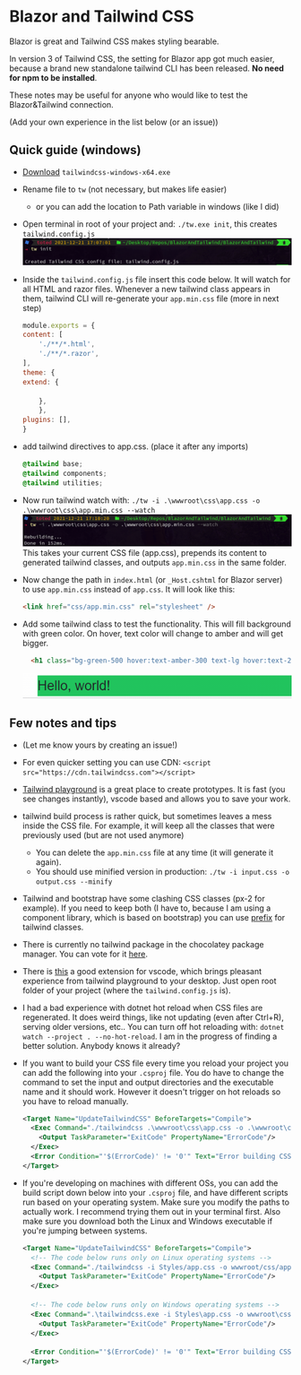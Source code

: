 # Blazor and Tailwind CSS

Blazor is great and Tailwind CSS makes styling bearable.

In version 3 of Tailwind CSS, the setting for Blazor app got much easier, because a brand new standalone tailwind CLI has been released. **No need for npm to be installed**.

These notes may be useful for anyone who would like to test the Blazor&Tailwind connection.

(Add your own experience in the list below (or an issue))

## Quick guide (windows)

- [Download](https://github.com/tailwindlabs/tailwindcss/releases) `tailwindcss-windows-x64.exe`
- Rename file to `tw` (not necessary, but makes life easier)
  - or you can add the location to Path variable in windows (like I did)
- Open terminal in root of your project and: `./tw.exe init`, this creates `tailwind.config.js`
![tailwind init](media/2021-12-21-17-11-37.png)
- Inside the `tailwind.config.js` file insert this code below. It will watch for all HTML and razor files. Whenever a new tailwind class appears in them, tailwind CLI will re-generate your `app.min.css` file (more in next step)

    ```js
    module.exports = {
    content: [
        './**/*.html',
        './**/*.razor',
    ],
    theme: {
    extend: {
        
        },
        },
    plugins: [],
    }
    ```

- add tailwind directives to app.css. (place it after any imports)

    ```css
    @tailwind base;
    @tailwind components;
    @tailwind utilities;
    ```

- Now run tailwind watch with:
`./tw -i .\wwwroot\css\app.css -o .\wwwroot\css\app.min.css --watch`
![tailwind watch](media/2021-12-21-17-13-32.png)
This takes your current CSS file (app.css), prepends its content to generated tailwind classes, and outputs `app.min.css` in the same folder.

- Now change the path in `index.html` (or `_Host.cshtml` for Blazor server) to use `app.min.css` instead of `app.css`. It will look like this:

    ```html
    <link href="css/app.min.css" rel="stylesheet" />
    ```

- Add some tailwind class to test the functionality. This will fill background with green color. On hover, text color will change to amber and will get bigger.

  ``` html
    <h1 class="bg-green-500 hover:text-amber-300 text-lg hover:text-2xl">Hello, world!</h1>
  ```

    ![tailwind watch](media/res.gif)

## Few notes and tips

- (Let me know yours by creating an issue!)
- For even quicker setting you can use CDN: `<script src="https://cdn.tailwindcss.com"></script>`
- [Tailwind playground]( https://play.tailwindcss.com/) is a great place to create prototypes. It is fast (you see changes instantly), vscode based and allows you to save your work.
- tailwind build process is rather quick, but sometimes leaves a mess inside the CSS file. For example, it will keep all the classes that were previously used (but are not used anymore)
  - You can delete the `app.min.css` file at any time (it will generate it again).
  - You should use minified version in production: `./tw -i input.css -o output.css --minify`
- Tailwind and bootstrap have some clashing CSS classes (px-2 for example). If you need to keep both (I have to, because I am using a component library, which is based on bootstrap) you can use [prefix](https://tailwindcss.com/docs/configuration#prefix) for tailwind classes.
- There is currently no tailwind package in the chocolatey package manager. You can vote for it [here](https://github.com/tailwindlabs/tailwindcss/discussions/6650).
- There is [this](https://github.com/tailwindlabs/tailwindcss-intellisense) a good extension for vscode, which brings pleasant experience from tailwind playground to your desktop. Just open root folder of your project (where the `tailwind.config.js` is).
- I had a bad experience with dotnet hot reload when CSS files are regenerated. It does weird things, like not updating (even after Ctrl+R), serving older versions, etc.. You can turn off hot reloading with: `dotnet watch --project . --no-hot-reload`. I am in the progress of finding a better solution. Anybody knows it already?
- If you want to build your CSS file every time you reload your project you can add the following into your `.csproj` file. You do have to change the command to set the input and output directories and the executable name and it should work. However it doesn't trigger on hot reloads so you have to reload manually.

    ```xml
    <Target Name="UpdateTailwindCSS" BeforeTargets="Compile">
      <Exec Command="./tailwindcss .\wwwroot\css\app.css -o .\wwwroot\css\app.min.css" ContinueOnError="true">
        <Output TaskParameter="ExitCode" PropertyName="ErrorCode"/>
      </Exec>
      <Error Condition="'$(ErrorCode)' != '0'" Text="Error building CSS file"/>
    </Target>
    ```
 - If you're developing on machines with different OSs, you can add the build script down below into your `.csproj` file, and have different scripts run based on your operating system. Make sure you modify the paths to actually work. I recommend trying them out in your terminal first. Also make sure you download both the Linux and Windows executable if you're jumping between systems.

    ```xml
    <Target Name="UpdateTailwindCSS" BeforeTargets="Compile">
      <!-- The code below runs only on Linux operating systems -->
      <Exec Command="./tailwindcss -i Styles/app.css -o wwwroot/css/app.css" Condition="$([MSBuild]::IsOSPlatform('Linux'))" ContinueOnError="true">
        <Output TaskParameter="ExitCode" PropertyName="ErrorCode"/>
      </Exec>

      <!-- The code below runs only on Windows operating systems -->
      <Exec Command=".\tailwindcss.exe -i Styles\app.css -o wwwroot\css\app.css" Condition="$([MSBuild]::IsOSPlatform('Windows'))" ContinueOnError="true">
        <Output TaskParameter="ExitCode" PropertyName="ErrorCode"/>
      </Exec>

      <Error Condition="'$(ErrorCode)' != '0'" Text="Error building CSS"/>
    </Target>
    ```


